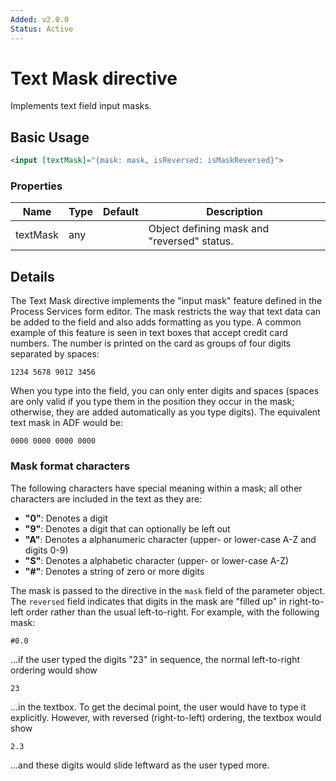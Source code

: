 ```yaml
---
Added: v2.0.0
Status: Active
---
```

# Text Mask directive

Implements text field input masks.

## Basic Usage

```html
<input [textMask]="{mask: mask, isReversed: isMaskReversed}">
```

### Properties

| Name | Type | Default | Description |
| ---- | ---- | ------- | ----------- |
| textMask | any |  | Object defining mask and "reversed" status. |

## Details

The Text Mask directive implements the "input mask" feature defined in the
Process Services form editor. The mask restricts the way that text data can
be added to the field and also adds formatting as you type. A common example of
this feature is seen in text boxes that accept credit card numbers. The number is
printed on the card as groups of four digits separated by spaces:

`1234 5678 9012 3456`

When you type into the field, you can only enter digits and spaces (spaces
are only valid if you type them in the position they occur in the mask;
otherwise, they are added automatically as you type digits). The equivalent
text mask in ADF would be:

`0000 0000 0000 0000`

### Mask format characters

The following characters have special meaning within a mask; all other characters
are included in the text as they are:

-   **"0"**: Denotes a digit
-   **"9"**: Denotes a digit that can optionally be left out
-   **"A"**: Denotes a alphanumeric character (upper- or lower-case A-Z and digits 0-9)
-   **"S"**: Denotes a alphabetic character (upper- or lower-case A-Z)
-   **"#"**: Denotes a string of zero or more digits

The mask is passed to the directive in the `mask` field of the parameter object. The
`reversed` field indicates that digits in the mask are "filled up" in
right-to-left order rather than the usual left-to-right. For example, with the
following mask:

`#0.0`

...if the user typed the digits "23" in sequence, the normal left-to-right ordering
would show

`23`

...in the textbox. To get the decimal point, the user would have to type it explicitly.
However, with reversed (right-to-left) ordering, the textbox would show

`2.3`

...and these digits would slide leftward as the user typed more.
